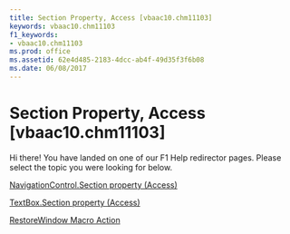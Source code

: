 ```yaml
---
title: Section Property, Access [vbaac10.chm11103]
keywords: vbaac10.chm11103
f1_keywords:
- vbaac10.chm11103
ms.prod: office
ms.assetid: 62e4d485-2183-4dcc-ab4f-49d35f3f6b08
ms.date: 06/08/2017
---
```



# Section Property, Access [vbaac10.chm11103]

Hi there! You have landed on one of our F1 Help redirector pages. Please select the topic you were looking for below.

[NavigationControl.Section property (Access)](http://msdn.microsoft.com/library/670b7950-5f94-461e-8cd1-9c6f95169e89%28Office.15%29.aspx)

[TextBox.Section property (Access)](http://msdn.microsoft.com/library/76a43ccb-a199-b640-623c-d008b7d48e1c%28Office.15%29.aspx)

[RestoreWindow Macro Action](http://msdn.microsoft.com/library/507a6452-2be0-a523-1201-0108d2b9d23c%28Office.15%29.aspx)

